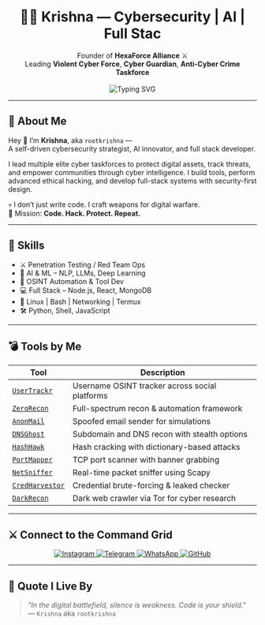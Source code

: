 <h1 align="center">👨‍💻 Krishna — Cybersecurity | AI | Full Stac</h1>

<p align="center">
  Founder of <strong>HexaForce Alliance</strong> ⚔️<br>
  Leading <strong>Violent Cyber Force</strong>, <strong>Cyber Guardian</strong>, <strong>Anti-Cyber Crime Taskforce</strong><br><br>
  <img src="https://readme-typing-svg.demolab.com?font=Fira+Code&size=22&pause=1000&center=true&vCenter=true&color=F700FF&width=500&lines=Ethical+Hacker;AI+Engineer;Full+Stack+Developer;Founder+and+Cyber+Commander" alt="Typing SVG" />
</p>

---

## 🧠 About Me

Hey 👋 I’m **Krishna**, aka `rootkrishna` —  
A self-driven cybersecurity strategist, AI innovator, and full stack developer.

I lead multiple elite cyber taskforces to protect digital assets, track threats, and empower communities through cyber intelligence. I build tools, perform advanced ethical hacking, and develop full-stack systems with security-first design.

💀 I don’t just write code. I craft weapons for digital warfare.  
🧠 Mission: **Code. Hack. Protect. Repeat.**

---

## 💼 Skills

- ⚔️ Penetration Testing / Red Team Ops  
- 🤖 AI & ML – NLP, LLMs, Deep Learning  
- 🧠 OSINT Automation & Tool Dev  
- 💻 Full Stack – Node.js, React, MongoDB  
- 🐧 Linux | Bash | Networking | Termux  
- 🛠️ Python, Shell, JavaScript

---

## 💣 Tools by Me

| Tool | Description |
|------|-------------|
| [`UserTrackr`](https://github.com/rootkrishna/UserTrackr) | Username OSINT tracker across social platforms |
| [`ZeroRecon`](https://github.com/rootkrishna/ZeroRecon) | Full-spectrum recon & automation framework |
| [`AnonMail`](https://github.com/rootkrishna/AnonMail-Spoofed-Email-Sender) | Spoofed email sender for simulations |
| [`DNSGhost`](https://github.com/rootkrishna/DNSGhost) | Subdomain and DNS recon with stealth options |
| [`HashHawk`](https://github.com/rootkrishna/HashHawk) | Hash cracking with dictionary-based attacks |
| [`PortMapper`](https://github.com/rootkrishna/PortMapper-) | TCP port scanner with banner grabbing |
| [`NetSniffer`](https://github.com/rootkrishna/NetSniffer---Advanced-Real-Time-Packet-Sniffing-Tool-by-KRISHNA) | Real-time packet sniffer using Scapy |
| [`CredHarvestor`](https://github.com/rootkrishna/CredHarvestor) | Credential brute-forcing & leaked checker |
| [`DarkRecon`](https://github.com/rootkrishna/DarkRecon-Dark-Web-OSINT-Crawler) | Dark web crawler via Tor for cyber research |

---

## ⚔️ Connect to the Command Grid

<p align="center">
  <a href="https://instagram.com/root_krishna" target="_blank">
    <img src="https://img.shields.io/badge/Instagram-Follow-E4405F?style=for-the-badge&logo=instagram&logoColor=white" alt="Instagram" />
  </a>
  <a href="https://t.me/ROOT_KRISHNA" target="_blank">
    <img src="https://img.shields.io/badge/Telegram-Message-2CA5E0?style=for-the-badge&logo=telegram&logoColor=white" alt="Telegram" />
  </a>
  <a href="https://whatsapp.com/channel/0029Vb5ptqPJEN34FlgXc25" target="_blank">
    <img src="https://img.shields.io/badge/WhatsApp-Channel-25D366?style=for-the-badge&logo=whatsapp&logoColor=white" alt="WhatsApp" />
  </a>
  <a href="https://github.com/rootkrishna" target="_blank">
    <img src="https://img.shields.io/badge/GitHub-Profile-181717?style=for-the-badge&logo=github&logoColor=white" alt="GitHub" />
  </a>
</p>

---

## 💬 Quote I Live By

> *"In the digital battlefield, silence is weakness. Code is your shield."*  
> — `Krishna` aka `rootkrishna`
